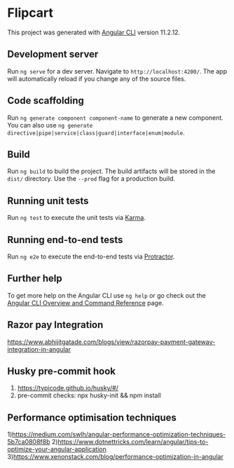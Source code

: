 # Flipcart

This project was generated with [Angular CLI](https://github.com/angular/angular-cli) version 11.2.12.

## Development server

Run `ng serve` for a dev server. Navigate to `http://localhost:4200/`. The app will automatically reload if you change any of the source files.

## Code scaffolding

Run `ng generate component component-name` to generate a new component. You can also use `ng generate directive|pipe|service|class|guard|interface|enum|module`.

## Build

Run `ng build` to build the project. The build artifacts will be stored in the `dist/` directory. Use the `--prod` flag for a production build.

## Running unit tests

Run `ng test` to execute the unit tests via [Karma](https://karma-runner.github.io).

## Running end-to-end tests

Run `ng e2e` to execute the end-to-end tests via [Protractor](http://www.protractortest.org/).

## Further help

To get more help on the Angular CLI use `ng help` or go check out the [Angular CLI Overview and Command Reference](https://angular.io/cli) page.

## Razor pay Integration
https://www.abhijitgatade.com/blogs/view/razorpay-payment-gateway-integration-in-angular

## Husky pre-commit hook
1. https://typicode.github.io/husky/#/
2. pre-commit checks: npx husky-init && npm install

## Performance optimisation techniques
1)https://medium.com/swlh/angular-performance-optimization-techniques-5b7ca0808f8b
2)https://www.dotnettricks.com/learn/angular/tips-to-optimize-your-angular-application
3)https://www.xenonstack.com/blog/performance-optimization-in-angular